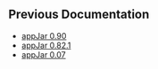Previous Documentation
---

* [appJar 0.90](/0.90)  
* [appJar 0.82.1](/0.08)  
* [appJar 0.07](/0.07)  
